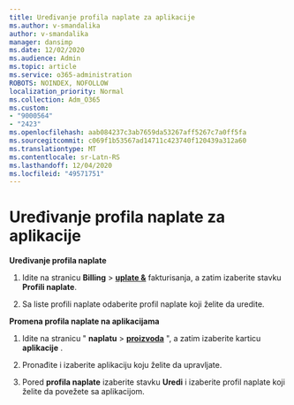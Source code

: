 ```yaml
---
title: Uređivanje profila naplate za aplikacije
ms.author: v-smandalika
author: v-smandalika
manager: dansimp
ms.date: 12/02/2020
ms.audience: Admin
ms.topic: article
ms.service: o365-administration
ROBOTS: NOINDEX, NOFOLLOW
localization_priority: Normal
ms.collection: Adm_O365
ms.custom:
- "9000564"
- "2423"
ms.openlocfilehash: aab084237c3ab7659da53267aff5267c7a0ff5fa
ms.sourcegitcommit: c069f1b53567ad14711c423740f120439a312a60
ms.translationtype: MT
ms.contentlocale: sr-Latn-RS
ms.lasthandoff: 12/04/2020
ms.locfileid: "49571751"
---
```

# <a name="edit-billing-profile-for-apps"></a>Uređivanje profila naplate za aplikacije

**Uređivanje profila naplate**

1. Idite na stranicu **Billing**  >  **[uplate &](https://go.microsoft.com/fwlink/p/?linkid=848039)** fakturisanja, a zatim izaberite stavku **Profili naplate**.

2. Sa liste profili naplate odaberite profil naplate koji želite da uredite.

**Promena profila naplate na aplikacijama**

1. Idite na stranicu " **naplatu**  >  **[proizvoda](https://go.microsoft.com/fwlink/p/?linkid=842054)** ", a zatim izaberite karticu **aplikacije** .

2. Pronađite i izaberite aplikaciju koju želite da upravljate.  

3. Pored **profila naplate** izaberite stavku **Uredi** i izaberite profil naplate koji želite da povežete sa aplikacijom.